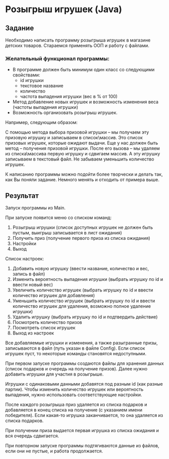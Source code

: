 # Розыгрыш игрушек (Java)

## Задание
Необходимо написать программу розыгрыша игрушек в магазине детских товаров.
Стараемся применять ООП и работу с файлами.

### Желательный функционал программы:
* В программе должен быть минимум один класс со следующими свойствами:
    * id игрушки
    * текстовое название
    * количество
    * частота выпадения игрушки (вес в % от 100)
* Метод добавление новых игрушек и возможность изменения веса (частоты выпадения игрушки)
* Возможность организовать розыгрыш игрушек.

Например, следующим образом:

С помощью метода выбора призовой игрушки – мы получаем эту призовую игрушку и записываем в список\массив.
Это список призовых игрушек, которые ожидают выдачи.
Еще у нас должен быть метод – получения призовой игрушки.
После его вызова – мы удаляем из списка\массива первую игрушку и сдвигаем массив. А эту игрушку записываем в текстовый файл.
Не забываем уменьшить количество игрушек.

К написанию программы можно подойти более творчески и делать так, как Вы поняли задание. Немного менять и отходить от примера выше.

## Результат
Запуск программы из Main.

При запуске появится меню со списком команд:
1. Розыгрыш игрушки (список доступных игрушек не должен быть пустым, выигрыш записывается в лист ожидания)
2. Получить приз (получение первого приза из списка ожидания)
3. Настройки
4. Выход

Список настроек:
1. Добавить новую игрушку (ввести название, количество и вес, запись в файл)
2. Изменить вероятность выпадения игрушки (выбрать игрушку по id и ввести новый вес)
3. Увеличить количество игрушек (выбрать игрушку по id и ввести количество игрушек для добавления)
4. Уменьшить количество игрушек (выбрать игрушку по id и ввести количество игрушек для удаления, возможно полное удаление игрушки)
5. Удалить игрушку (выбрать игрушку по id и подтвердить действие)
6. Посмотреть количество призов 
7. Посмотреть список игрушек
8. Выход из настроек

Все добавляемые игрушки и изменения, а также разыгранные призы, записываются в файл (путь указан в файле Config).
Если список игрушек пуст, то некоторые команды становятся недоступными. 

При первом запуске программы создаются файлы для хранения данных (список подарков и очередь на получение призов). Далее нужно добавить игрушки для участия в розыгрыше. 

Игрушки с одинаковыми данными добавятся под разным id (как разные партии). Чтобы изменить количество игрушек или вероятность выпадения, нужно использовать соответствующие настройки.

После каждого розыгрыша приз удаляется из списка подарков и добавляется в конец списка на получение (с указанием имени победителя). Если какая-то игрушка заканчивается, то она удаляется из списка подарков.

При получении приза выдается первая игрушка из списка ожидания и вся очередь сдвигается.

При повторном запуске программы подтягиваются данные из файлов, если они не пустые, и работа продолжается.